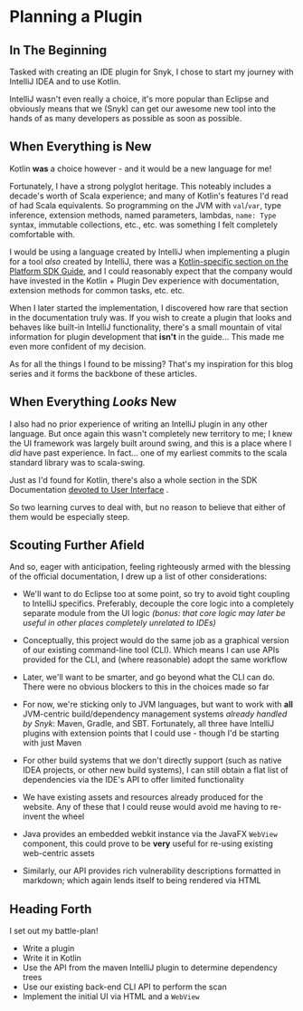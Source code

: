 # Planning a Plugin

## In The Beginning

Tasked with creating an IDE plugin for Snyk, I chose to start my journey
with IntelliJ IDEA and to use Kotlin.

IntelliJ wasn't even really a choice, it's more popular than Eclipse and obviously
means that we (Snyk) can get our awesome new tool into the hands of as many developers as possible
as soon as possible.


## When Everything is New

Kotlin **was** a choice however - and it would be a new language for me!

Fortunately, I have a strong polyglot heritage.  This noteably includes a decade's worth of Scala experience;
and many of Kotlin's features I'd read of had Scala equivalents.  So programming on the JVM with
`val`/`var`, type inference, extension methods, named parameters, lambdas, `name: Type` syntax,
immutable collections, etc., etc. was something I felt completely comfortable with.

I would be using a language created by IntelliJ when implementing a plugin
for a tool *also* created by IntelliJ, there was a
[Kotlin-specific section on the Platform SDK Guide](https://www.jetbrains.org/intellij/sdk/docs/tutorials/kotlin.html),
and I could reasonably expect that the company would have invested in the Kotlin + Plugin Dev
experience with documentation, extension methods for common tasks, etc. etc.

When I later started the implementation, I discovered how rare that section in the documentation truly was.
If you wish to create a plugin that looks and behaves like built-in IntelliJ functionality,
there's a small mountain of vital information for plugin development that **isn't** in the guide...
This made me even more confident of my decision.

As for all the things I found to be missing?  That's my inspiration for this blog series and it
forms the backbone of these articles.

## When Everything *Looks* New

I also had no prior experience of writing an IntelliJ plugin in any other language. 
But once again this wasn't completely new territory to me;
I knew the UI framework was largely built around swing, and this is a place where I
*did* have past experience.
In fact... one of my earliest commits to the scala standard library was to scala-swing.

Just as I'd found for Kotlin, there's also a whole section in the SDK Documentation
[devoted to User Interface](https://www.jetbrains.org/intellij/sdk/docs/user_interface_components/user_interface_components.html)
.

So two learning curves to deal with, but no reason to believe that either of them would be especially steep.

## Scouting Further Afield

And so, eager with anticipation, feeling righteously armed with the blessing of the official documentation,
I drew up a list of other considerations:

- We'll want to do Eclipse too at some point, so try to avoid tight coupling to IntelliJ specifics.
  Preferably, decouple the core logic into a completely separate module from the UI logic
  _(bonus: that core logic may later be useful in other places completely unrelated to IDEs)_
   
- Conceptually, this project would do the same job as a graphical version of our existing command-line tool
  (CLI).  Which means I can use APIs provided for the CLI, and (where reasonable) adopt the same workflow
   
- Later, we'll want to be smarter, and go beyond what the CLI can do.  There were no obvious blockers
  to this in the choices made so far
   
- For now, we're sticking only to JVM languages, but want to work with **all** JVM-centric build/dependency
  management systems _already handled by Snyk_: Maven, Gradle, and SBT.  Fortunately, all three have
  IntelliJ plugins with extension points that I could use - though I'd be starting with just Maven
  
- For other build systems that we don't directly support (such as native IDEA projects, or other new build systems),
  I can still obtain a flat list of dependencies via the IDE's API to offer limited functionality 
   
- We have existing assets and resources already produced for the website.  Any of these that I could
  reuse would avoid me having to re-invent the wheel
   
- Java provides an embedded webkit instance via the JavaFX `WebView` component, this could prove to
  be **very** useful for re-using existing web-centric assets
   
- Similarly, our API provides rich vulnerability descriptions formatted in markdown; which again lends
  itself to being rendered via HTML

## Heading Forth

I set out my battle-plan!

- Write a plugin
- Write it in Kotlin
- Use the API from the maven IntelliJ plugin to determine dependency trees
- Use our existing back-end CLI API to perform the scan
- Implement the initial UI via HTML and a `WebView`
